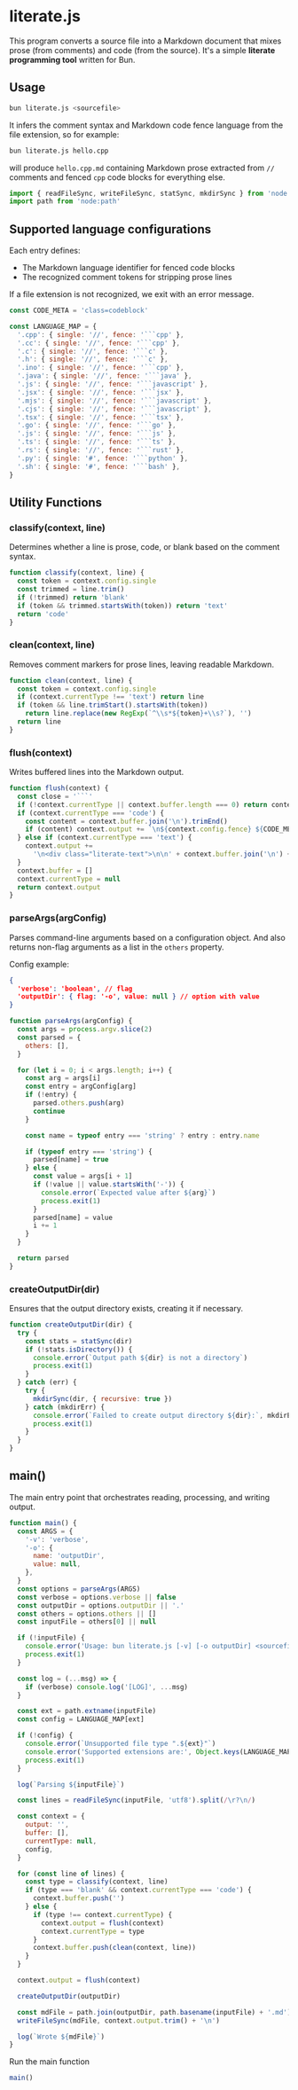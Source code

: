 <div class="literate-text">

# literate.js

This program converts a source file into a Markdown document that mixes
prose (from comments) and code (from the source).
It's a simple **literate programming tool** written for Bun.

## Usage

```bash
bun literate.js <sourcefile>
```

It infers the comment syntax and Markdown code fence language from the file
extension, so for example:

```bash
bun literate.js hello.cpp
```

will produce `hello.cpp.md` containing Markdown prose extracted from `//` comments
and fenced `cpp` code blocks for everything else.

</div>

```js class=codeblock
import { readFileSync, writeFileSync, statSync, mkdirSync } from 'node:fs'
import path from 'node:path'
```

<div class="literate-text">

## Supported language configurations

Each entry defines:
- The Markdown language identifier for fenced code blocks
- The recognized comment tokens for stripping prose lines

If a file extension is not recognized, we exit with an error message.

</div>

```js class=codeblock
const CODE_META = 'class=codeblock'

const LANGUAGE_MAP = {
  '.cpp': { single: '//', fence: '```cpp' },
  '.cc': { single: '//', fence: '```cpp' },
  '.c': { single: '//', fence: '```c' },
  '.h': { single: '//', fence: '```c' },
  '.ino': { single: '//', fence: '```cpp' },
  '.java': { single: '//', fence: '```java' },
  '.js': { single: '//', fence: '```javascript' },
  '.jsx': { single: '//', fence: '```jsx' },
  '.mjs': { single: '//', fence: '```javascript' },
  '.cjs': { single: '//', fence: '```javascript' },
  '.tsx': { single: '//', fence: '```tsx' },
  '.go': { single: '//', fence: '```go' },
  '.js': { single: '//', fence: '```js' },
  '.ts': { single: '//', fence: '```ts' },
  '.rs': { single: '//', fence: '```rust' },
  '.py': { single: '#', fence: '```python' },
  '.sh': { single: '#', fence: '```bash' },
}
```

<div class="literate-text">

## Utility Functions

</div>

<div class="literate-text">

### classify(context, line)

Determines whether a line is prose, code, or blank based on the comment syntax.

</div>

```js class=codeblock
function classify(context, line) {
  const token = context.config.single
  const trimmed = line.trim()
  if (!trimmed) return 'blank'
  if (token && trimmed.startsWith(token)) return 'text'
  return 'code'
}
```

<div class="literate-text">

### clean(context, line)

Removes comment markers for prose lines, leaving readable Markdown.

</div>

```js class=codeblock
function clean(context, line) {
  const token = context.config.single
  if (context.currentType !== 'text') return line
  if (token && line.trimStart().startsWith(token))
    return line.replace(new RegExp(`^\\s*${token}+\\s?`), '')
  return line
}
```

<div class="literate-text">

### flush(context)

Writes buffered lines into the Markdown output.

</div>

```js class=codeblock
function flush(context) {
  const close = '```'
  if (!context.currentType || context.buffer.length === 0) return context.output
  if (context.currentType === 'code') {
    const content = context.buffer.join('\n').trimEnd()
    if (content) context.output += `\n${context.config.fence} ${CODE_META}\n${content}\n${close}\n`
  } else if (context.currentType === 'text') {
    context.output +=
      '\n<div class="literate-text">\n\n' + context.buffer.join('\n') + '\n\n</div>\n'
  }
  context.buffer = []
  context.currentType = null
  return context.output
}
```

<div class="literate-text">

### parseArgs(argConfig)

Parses command-line arguments based on a configuration object.
And also returns non-flag arguments as a list in the `others` property.

Config example:
```json
{
  'verbose': 'boolean', // flag
  'outputDir': { flag: '-o', value: null } // option with value
}
```

</div>

```js class=codeblock
function parseArgs(argConfig) {
  const args = process.argv.slice(2)
  const parsed = {
    others: [],
  }

  for (let i = 0; i < args.length; i++) {
    const arg = args[i]
    const entry = argConfig[arg]
    if (!entry) {
      parsed.others.push(arg)
      continue
    }

    const name = typeof entry === 'string' ? entry : entry.name

    if (typeof entry === 'string') {
      parsed[name] = true
    } else {
      const value = args[i + 1]
      if (!value || value.startsWith('-')) {
        console.error(`Expected value after ${arg}`)
        process.exit(1)
      }
      parsed[name] = value
      i += 1
    }
  }

  return parsed
}
```

<div class="literate-text">

### createOutputDir(dir)

Ensures that the output directory exists, creating it if necessary.

</div>

```js class=codeblock
function createOutputDir(dir) {
  try {
    const stats = statSync(dir)
    if (!stats.isDirectory()) {
      console.error(`Output path ${dir} is not a directory`)
      process.exit(1)
    }
  } catch (err) {
    try {
      mkdirSync(dir, { recursive: true })
    } catch (mkdirErr) {
      console.error(`Failed to create output directory ${dir}:`, mkdirErr)
      process.exit(1)
    }
  }
}
```

<div class="literate-text">

## main()

The main entry point that orchestrates reading, processing, and writing output.

</div>

```js class=codeblock
function main() {
  const ARGS = {
    '-v': 'verbose',
    '-o': {
      name: 'outputDir',
      value: null,
    },
  }
  const options = parseArgs(ARGS)
  const verbose = options.verbose || false
  const outputDir = options.outputDir || '.'
  const others = options.others || []
  const inputFile = others[0] || null

  if (!inputFile) {
    console.error('Usage: bun literate.js [-v] [-o outputDir] <sourcefile>')
    process.exit(1)
  }

  const log = (...msg) => {
    if (verbose) console.log('[LOG]', ...msg)
  }

  const ext = path.extname(inputFile)
  const config = LANGUAGE_MAP[ext]

  if (!config) {
    console.error(`Unsupported file type ".${ext}"`)
    console.error('Supported extensions are:', Object.keys(LANGUAGE_MAP).join(', '))
    process.exit(1)
  }

  log(`Parsing ${inputFile}`)

  const lines = readFileSync(inputFile, 'utf8').split(/\r?\n/)

  const context = {
    output: '',
    buffer: [],
    currentType: null,
    config,
  }

  for (const line of lines) {
    const type = classify(context, line)
    if (type === 'blank' && context.currentType === 'code') {
      context.buffer.push('')
    } else {
      if (type !== context.currentType) {
        context.output = flush(context)
        context.currentType = type
      }
      context.buffer.push(clean(context, line))
    }
  }

  context.output = flush(context)

  createOutputDir(outputDir)

  const mdFile = path.join(outputDir, path.basename(inputFile) + '.md')
  writeFileSync(mdFile, context.output.trim() + '\n')

  log(`Wrote ${mdFile}`)
}
```

<div class="literate-text">

Run the main function

</div>

```js class=codeblock
main()
```
